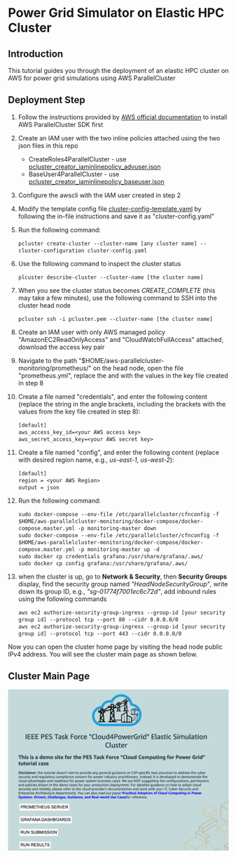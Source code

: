# Power Grid Simulator on Elastic HPC Cluster

## Introduction
This tutorial guides you through the deployment of an elastic HPC cluster on AWS for power grid simulations using AWS ParallelCluster

## Deployment Step
1. Follow the instructions provided by [AWS official documentation](https://docs.aws.amazon.com/parallelcluster/latest/ug/install-v3.html) to install AWS ParallelCluster SDK first

2. Create an IAM user with the two inline policies attached using the two json files in this repo
    * CreateRoles4ParallelCluster - use [pcluster_creator_iaminlinepolicy_advuser.json](https://github.com/IEEE-PES-TF-Cloud4PowerGrid/tutorials/blob/main/elastic_simulation_cluster/pcluster_creator_iaminlinepolicy_advuser.json)
    * BaseUser4ParallelCluster - use [pcluster_creator_iaminlinepolicy_baseuser.json](https://github.com/IEEE-PES-TF-Cloud4PowerGrid/tutorials/blob/main/elastic_simulation_cluster/pcluster_creator_iaminlinepolicy_baseuser.json)

3. Configure the awscli with the IAM user created in step 2

4. Modify the template config file [cluster-config-template.yaml](https://github.com/IEEE-PES-TF-Cloud4PowerGrid/tutorials/blob/main/elastic_simulation_cluster/cluster-config-template.yaml) by following the in-file instructions and save it as "cluster-config.yaml"

5. Run the following command:

	```
    pcluster create-cluster --cluster-name [any cluster name] --cluster-configuration cluster-config.yaml
    ```

6. Use the following command to inspect the cluster status

	```
    plcuster describe-cluster --cluster-name [the cluster name]
    ```
	
7. When you see the cluster status becomes *CREATE_COMPLETE* (this may take a few minutes), use the following command to SSH into the cluster head node

	```
    pcluster ssh -i pcluster.pem --cluster-name [the cluster name]
    ```
	
8. Create an IAM user with only AWS managed policy "AmazonEC2ReadOnlyAccess" and "CloudWatchFullAccess" attached, download the access key pair

9. Navigate to the path "$HOME/aws-parallelcluster-monitoring/prometheus/" on the head node, open the file "prometheus.yml", replace the <your AWS access key> and <your AWS secret key> with the values in the key file created in step 8

10. Create a file named "credentials", and enter the following content (replace the string in the angle brackets, including the brackets with the values from the key file created in step 8):
    ```
	[default]
	aws_access_key_id=<your AWS access key>
	aws_secret_access_key=<your AWS secret key>
    ```
	
11. Create a file named "config", and enter the following content (replace <your AWS Region> with desired region name, e.g., *us-east-1*, *us-west-2*):
    ```
	[default]
	region = <your AWS Region>
	output = json
    ```
	
12. Run the following command:
    ```
	sudo docker-compose --env-file /etc/parallelcluster/cfnconfig -f $HOME/aws-parallelcluster-monitoring/docker-compose/docker-compose.master.yml -p monitoring-master down
	sudo docker-compose --env-file /etc/parallelcluster/cfnconfig -f $HOME/aws-parallelcluster-monitoring/docker-compose/docker-compose.master.yml -p monitoring-master up -d
	sudo docker cp credentials grafana:/usr/share/grafana/.aws/
	sudo docker cp config grafana:/usr/share/grafana/.aws/
    ```
	
13. when the cluster is up, go to **Network & Security**, then **Security Groups** display, find the security group named *"HeadNodeSecurityGroup"*, write down its group ID, e.g., *"sg-01774f7001ec6c72d"*, add inbound rules using the following commands
    ```
	aws ec2 authorize-security-group-ingress --group-id [your security group id] --protocol tcp --port 80 --cidr 0.0.0.0/0
	aws ec2 authorize-security-group-ingress --group-id [your security group id] --protocol tcp --port 443 --cidr 0.0.0.0/0
    ```
	
Now you can open the cluster home page by visiting the head node public IPv4 address. You will see the cluster main page as shown below.

## Cluster Main Page
![Cluster main page](img/ClusterMainPage.png?raw=true "ParallelCluster for power grid simulation")

